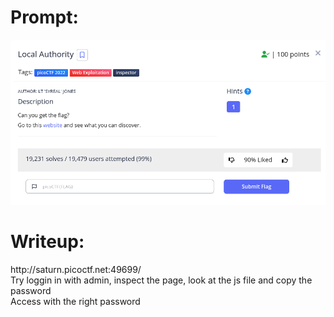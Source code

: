 <h1>
  Prompt:
</h1>

![alt text](prompt.png)

<h1>
  Writeup:
</h1>

<p>http://saturn.picoctf.net:49699/ <br>
Try loggin in with admin, inspect the page, look at the js file and copy the password <br>
Access with the right password</p>
